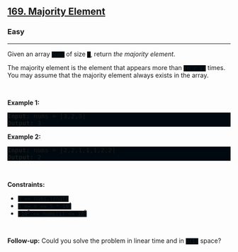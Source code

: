<h2><a href="https://leetcode.com/problems/majority-element/">169. Majority Element</a></h2><h3>Easy</h3><hr><div><p>Given an array <code style="background: rgb(0, 9, 15) !important;">nums</code> of size <code style="background: rgb(0, 9, 15) !important;">n</code>, return <em>the majority element</em>.</p>

<p>The majority element is the element that appears more than <code style="background: rgb(0, 9, 15) !important;">⌊n / 2⌋</code> times. You may assume that the majority element always exists in the array.</p>

<p>&nbsp;</p>
<p><strong class="example">Example 1:</strong></p>
<pre style="background: rgb(0, 9, 15) !important;"><strong>Input:</strong> nums = [3,2,3]
<strong>Output:</strong> 3
</pre><p><strong class="example">Example 2:</strong></p>
<pre style="background: rgb(0, 9, 15) !important;"><strong>Input:</strong> nums = [2,2,1,1,1,2,2]
<strong>Output:</strong> 2
</pre>
<p>&nbsp;</p>
<p><strong>Constraints:</strong></p>

<ul>
	<li><code style="background: rgb(0, 9, 15) !important;">n == nums.length</code></li>
	<li><code style="background: rgb(0, 9, 15) !important;">1 &lt;= n &lt;= 5 * 10<sup>4</sup></code></li>
	<li><code style="background: rgb(0, 9, 15) !important;">-10<sup>9</sup> &lt;= nums[i] &lt;= 10<sup>9</sup></code></li>
</ul>

<p>&nbsp;</p>
<strong>Follow-up:</strong> Could you solve the problem in linear time and in <code style="background: rgb(0, 9, 15) !important;">O(1)</code> space?</div>